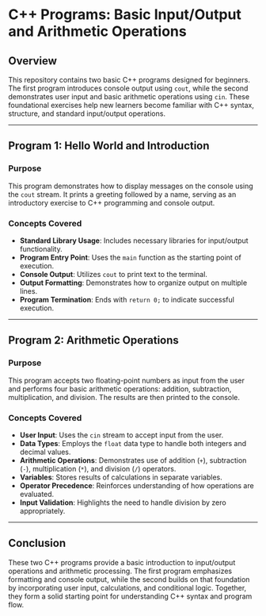 # C++ Programs: Basic Input/Output and Arithmetic Operations

## Overview

This repository contains two basic C++ programs designed for beginners. The first program introduces console output using `cout`, while the second demonstrates user input and basic arithmetic operations using `cin`. These foundational exercises help new learners become familiar with C++ syntax, structure, and standard input/output operations.

---

## Program 1: Hello World and Introduction

### Purpose

This program demonstrates how to display messages on the console using the `cout` stream. It prints a greeting followed by a name, serving as an introductory exercise to C++ programming and console output.

### Concepts Covered

- **Standard Library Usage**: Includes necessary libraries for input/output functionality.
- **Program Entry Point**: Uses the `main` function as the starting point of execution.
- **Console Output**: Utilizes `cout` to print text to the terminal.
- **Output Formatting**: Demonstrates how to organize output on multiple lines.
- **Program Termination**: Ends with `return 0;` to indicate successful execution.

---

## Program 2: Arithmetic Operations

### Purpose

This program accepts two floating-point numbers as input from the user and performs four basic arithmetic operations: addition, subtraction, multiplication, and division. The results are then printed to the console.

### Concepts Covered

- **User Input**: Uses the `cin` stream to accept input from the user.
- **Data Types**: Employs the `float` data type to handle both integers and decimal values.
- **Arithmetic Operations**: Demonstrates use of addition (`+`), subtraction (`-`), multiplication (`*`), and division (`/`) operators.
- **Variables**: Stores results of calculations in separate variables.
- **Operator Precedence**: Reinforces understanding of how operations are evaluated.
- **Input Validation**: Highlights the need to handle division by zero appropriately.

---

## Conclusion

These two C++ programs provide a basic introduction to input/output operations and arithmetic processing. The first program emphasizes formatting and console output, while the second builds on that foundation by incorporating user input, calculations, and conditional logic. Together, they form a solid starting point for understanding C++ syntax and program flow.
